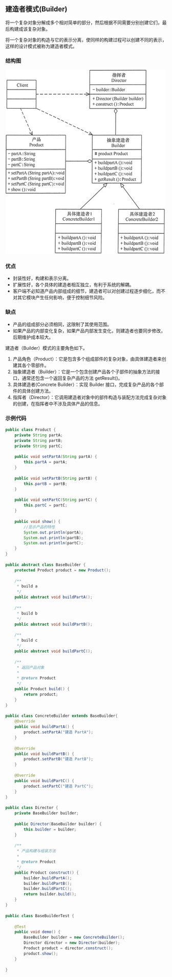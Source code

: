 ## 建造者模式(Builder)

将一个复杂对象分解成多个相对简单的部分，然后根据不同需要分别创建它们，最后构建成该复杂对象。


将一个复杂对象的构造与它的表示分离，使同样的构建过程可以创建不同的表示，这样的设计模式被称为建造者模式。

### 结构图
![Builder](images/builder.png "建造者模式")

### 优点
- 封装性好，构建和表示分离。
- 扩展性好，各个具体的建造者相互独立，有利于系统的解耦。
- 客户端不必知道产品内部组成的细节，建造者可以对创建过程逐步细化，而不对其它模块产生任何影响，便于控制细节风险。

### 缺点
- 产品的组成部分必须相同，这限制了其使用范围。
- 如果产品的内部变化复杂，如果产品内部发生变化，则建造者也要同步修改，后期维护成本较大。

建造者（Builder）模式的主要角色如下。
1. 产品角色（Product）：它是包含多个组成部件的复杂对象，由具体建造者来创建其各个零部件。
2. 抽象建造者（Builder）：它是一个包含创建产品各个子部件的抽象方法的接口，通常还包含一个返回复杂产品的方法 getResult()。
3. 具体建造者(Concrete Builder）：实现 Builder 接口，完成复杂产品的各个部件的具体创建方法。
4. 指挥者（Director）：它调用建造者对象中的部件构造与装配方法完成复杂对象的创建，在指挥者中不涉及具体产品的信息。

### 示例代码
```java
public class Product {
    private String partA;
    private String partB;
    private String partC;

    public void setPartA(String partA) {
        this.partA = partA;
    }

    public void setPartB(String partB) {
        this.partB = partB;
    }

    public void setPartC(String partC) {
        this.partC = partC;
    }

    public void show() {
        //显示产品的特性
        System.out.println(partA);
        System.out.println(partB);
        System.out.println(partC);
    }
}

public abstract class BaseBuilder {
    protected Product product = new Product();

    /**
     * build a
     */
    public abstract void buildPartA();

    /**
     * build b
     */
    public abstract void buildPartB();

    /**
     * build c
     */
    public abstract void buildPartC();

    /**
     * 返回产品对象
     *
     * @return Product
     */
    public Product build() {
        return product;
    }
}

public class ConcreteBuilder extends BaseBuilder{
    @Override
    public void buildPartA() {
        product.setPartA("建造 PartA");
    }

    @Override
    public void buildPartB() {
        product.setPartB("建造 PartB");
    }

    @Override
    public void buildPartC() {
        product.setPartC("建造 PartC");
    }
}

public class Director {
    private BaseBuilder builder;

    public Director(BaseBuilder builder) {
        this.builder = builder;
    }

    /**
     * 产品构建与组装方法
     *
     * @return Product
     */
    public Product construct() {
        builder.buildPartA();
        builder.buildPartB();
        builder.buildPartC();
        return builder.build();
    }
}

public class BaseBuilderTest {

    @Test
    public void demo() {
        BaseBuilder builder = new ConcreteBuilder();
        Director director = new Director(builder);
        Product product = director.construct();
        product.show();
    }

}
```